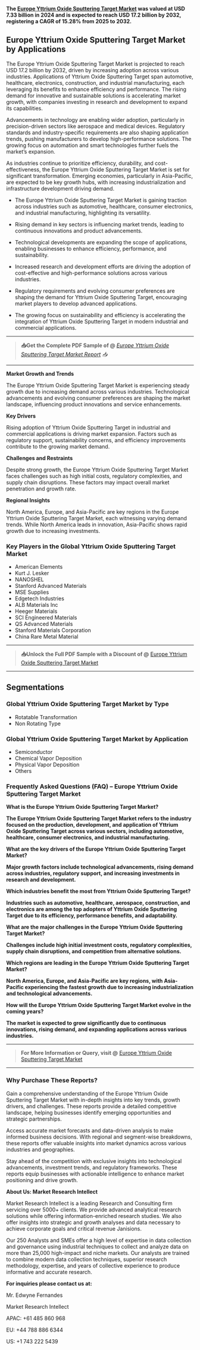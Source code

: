 <p><strong>The <a href="https://www.marketresearchintellect.com/download-sample/?rid=941429&amp;utm_source=Pulse-April-Europe&amp;utm_medium=852">Europe Yttrium Oxide Sputtering Target Market</a> was valued at USD 7.33 billion in 2024 and is expected to reach USD 17.2 billion by 2032, registering a CAGR of 15.28% from 2025 to 2032.</strong></p><h2>Europe Yttrium Oxide Sputtering Target Market by Applications&nbsp;</h2><p><p>The Europe Yttrium Oxide Sputtering Target Market is projected to reach USD 17.2 billion by 2032, driven by increasing adoption across various industries. Applications of Yttrium Oxide Sputtering Target span automotive, healthcare, electronics, construction, and industrial manufacturing, each leveraging its benefits to enhance efficiency and performance. The rising demand for innovative and sustainable solutions is accelerating market growth, with companies investing in research and development to expand its capabilities.</p><p>Advancements in technology are enabling wider adoption, particularly in precision-driven sectors like aerospace and medical devices. Regulatory standards and industry-specific requirements are also shaping application trends, pushing manufacturers to develop high-performance solutions. The growing focus on automation and smart technologies further fuels the market&rsquo;s expansion.</p><p>As industries continue to prioritize efficiency, durability, and cost-effectiveness, the Europe Yttrium Oxide Sputtering Target Market is set for significant transformation. Emerging economies, particularly in Asia-Pacific, are expected to be key growth hubs, with increasing industrialization and infrastructure development driving demand.</p></p><ul><li><p>The Europe Yttrium Oxide Sputtering Target Market is gaining traction across industries such as automotive, healthcare, consumer electronics, and industrial manufacturing, highlighting its versatility.</p></li><li><p>Rising demand in key sectors is influencing market trends, leading to continuous innovations and product advancements.</p></li><li><p>Technological developments are expanding the scope of applications, enabling businesses to enhance efficiency, performance, and sustainability.</p></li><li><p>Increased research and development efforts are driving the adoption of cost-effective and high-performance solutions across various industries.</p></li><li><p>Regulatory requirements and evolving consumer preferences are shaping the demand for Yttrium Oxide Sputtering Target, encouraging market players to develop advanced applications.</p></li><li><p>The growing focus on sustainability and efficiency is accelerating the integration of Yttrium Oxide Sputtering Target in modern industrial and commercial applications.</p></li></ul><hr /><blockquote><p><strong><span class="font-[700]">📥Get the Complete PDF Sample of @ </span></strong><em><span class="font-[700]"><a href="https://www.marketresearchintellect.com/download-sample/?rid=941429&amp;utm_source=Pulse-April-Europe&amp;utm_medium=852" target="_blank" data-tracking-control-name="article-ssr-frontend-pulse_little-text-block" data-tracking-will-navigate="" data-test-link="">Europe Yttrium Oxide Sputtering Target Market Report</a>&nbsp;📥</span></em></p></blockquote><hr /><p class="" data-start="77" data-end="360"><strong data-start="77" data-end="105">Market Growth and Trends</strong></p><p class="" data-start="77" data-end="360">The Europe Yttrium Oxide Sputtering Target Market is experiencing steady growth due to increasing demand across various industries. Technological advancements and evolving consumer preferences are shaping the market landscape, influencing product innovations and service enhancements.</p><p class="" data-start="362" data-end="606"><strong data-start="362" data-end="377">Key Drivers</strong></p><p class="" data-start="362" data-end="606">Rising adoption of Yttrium Oxide Sputtering Target in industrial and commercial applications is driving market expansion. Factors such as regulatory support, sustainability concerns, and efficiency improvements contribute to the growing market demand.</p><p class="" data-start="608" data-end="849"><strong data-start="608" data-end="637">Challenges and Restraints</strong></p><p class="" data-start="608" data-end="849">Despite strong growth, the Europe Yttrium Oxide Sputtering Target Market faces challenges such as high initial costs, regulatory complexities, and supply chain disruptions. These factors may impact overall market penetration and growth rate.</p><p class="" data-start="851" data-end="1095"><strong data-start="851" data-end="872">Regional Insights</strong></p><p class="" data-start="851" data-end="1095">North America, Europe, and Asia-Pacific are key regions in the Europe Yttrium Oxide Sputtering Target Market, each witnessing varying demand trends. While North America leads in innovation, Asia-Pacific shows rapid growth due to increasing investments.</p><p><h3>Key Players in the Global Yttrium Oxide Sputtering Target Market </h3><ul><li>American Elements</li><li>Kurt J. Lesker</li><li>NANOSHEL</li><li>Stanford Advanced Materials</li><li>MSE Supplies</li><li>Edgetech Industries</li><li>ALB Materials Inc</li><li>Heeger Materials</li><li>SCI Engineered Materials</li><li>QS Advanced Materials</li><li>Stanford Materials Corporation</li><li>China Rare Metal Material</li></ul></p><hr /><blockquote><p><strong>📥Unlock the Full PDF Sample with a Discount of @</strong> <a href="https://www.marketresearchintellect.com/ask-for-discount/?rid=941429&amp;utm_source=Pulse-April-Europe&amp;utm_medium=852">Europe Yttrium Oxide Sputtering Target Market</a></p></blockquote><hr /><p><h2>Segmentations</h2><h3>Global Yttrium Oxide Sputtering Target Market by Type</h3><ul><li>Rotatable Transformation</li><li>Non Rotating Type</li></ul><h3>Global Yttrium Oxide Sputtering Target Market by Application</h3><ul><li>Semiconductor</li><li>Chemical Vapor Deposition</li><li>Physical Vapor Deposition</li><li>Others</li></ul></p><h3><strong>Frequently Asked Questions (FAQ) &ndash; Europe Yttrium Oxide Sputtering Target Market</strong></h3><p><strong>What is the Europe Yttrium Oxide Sputtering Target Market?</strong></p><p><strong>The Europe Yttrium Oxide Sputtering Target Market refers to the industry focused on the production, development, and application of Yttrium Oxide Sputtering Target across various sectors, including automotive, healthcare, consumer electronics, and industrial manufacturing.</strong></p><p><strong>What are the key drivers of the Europe Yttrium Oxide Sputtering Target Market?</strong></p><p><strong>Major growth factors include technological advancements, rising demand across industries, regulatory support, and increasing investments in research and development.</strong></p><p><strong>Which industries benefit the most from Yttrium Oxide Sputtering Target?</strong></p><p><strong>Industries such as automotive, healthcare, aerospace, construction, and electronics are among the top adopters of Yttrium Oxide Sputtering Target due to its efficiency, performance benefits, and adaptability.</strong></p><p><strong>What are the major challenges in the Europe Yttrium Oxide Sputtering Target Market?</strong></p><p><strong>Challenges include high initial investment costs, regulatory complexities, supply chain disruptions, and competition from alternative solutions.</strong></p><p><strong>Which regions are leading in the Europe Yttrium Oxide Sputtering Target Market?</strong></p><p><strong>North America, Europe, and Asia-Pacific are key regions, with Asia-Pacific experiencing the fastest growth due to increasing industrialization and technological advancements.</strong></p><p><strong>How will the Europe Yttrium Oxide Sputtering Target Market evolve in the coming years?</strong></p><p><strong>The market is expected to grow significantly due to continuous innovations, rising demand, and expanding applications across various industries.</strong></p><hr /><blockquote><p><span class="font-[700]"><strong>For More Information or Query, visit&nbsp;@</strong>&nbsp;</span><span class="font-[700]"><a href="https://www.marketresearchintellect.com/product/global-yttrium-oxide-sputtering-target-market/?utm_source=Linkedin&utm_medium=852" target="_blank" data-tracking-control-name="article-ssr-frontend-pulse_little-text-block" data-tracking-will-navigate="" data-test-link="">Europe Yttrium Oxide Sputtering Target Market</a></span></p></blockquote><hr /><h3><strong data-start="0" data-end="31">Why Purchase These Reports?</strong></h3><p class="" data-start="35" data-end="297">Gain a comprehensive understanding of the Europe Yttrium Oxide Sputtering Target Market with in-depth insights into key trends, growth drivers, and challenges. These reports provide a detailed competitive landscape, helping businesses identify emerging opportunities and strategic partnerships.</p><p class="" data-start="299" data-end="540">Access accurate market forecasts and data-driven analysis to make informed business decisions. With regional and segment-wise breakdowns, these reports offer valuable insights into market dynamics across various industries and geographies.</p><p class="" data-start="542" data-end="784">Stay ahead of the competition with exclusive insights into technological advancements, investment trends, and regulatory frameworks. These reports equip businesses with actionable intelligence to enhance market positioning and drive growth.</p><p><strong><span class="font-[700]">About Us: Market Research Intellect</span></strong></p><p><span class="">Market Research Intellect is a leading Research and Consulting firm servicing over 5000+ clients. We provide advanced analytical research solutions while offering information-enriched research studies.&nbsp;</span>We also offer insights into strategic and growth analyses and data necessary to achieve corporate goals and critical revenue Janisions.</p><p><span class="">Our 250 Analysts and SMEs offer a high level of expertise in data collection and governance using industrial techniques to collect and analyze data on more than 25,000 high-impact and niche markets. Our analysts are trained to combine modern data collection techniques, superior research methodology, expertise, and years of collective experience to produce informative and accurate research.</span></p><p><strong>For inquiries please contact us at:</strong></p><p>Mr. Edwyne Fernandes</p><p>Market Research Intellect</p><p>APAC: +61 485 860 968</p><p>EU: +44 788 886 6344</p><p>US: +1 743 222 5439</p>